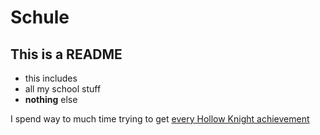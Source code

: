 # Schule

## This is a README

- this includes
- all my school stuff
- **nothing** else

I spend way to much time trying to get [every Hollow Knight achievement](https://hollowknight.fandom.com/wiki/Achievements_(Hollow_Knight))
